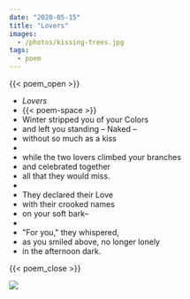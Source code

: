 ```yaml
---
date: "2020-05-15"
title: "Lovers"
images:
  - /photos/kissing-trees.jpg
tags:
  - poem
---
```

  
{{< poem_open >}}
* *Lovers*
* {{< poem-space >}}
* Winter stripped you of your Colors
* and left you standing – Naked –
* without so much as a kiss
* <br>
* while the two lovers climbed your branches
* and celebrated together
* all that they would miss.
* <br>
* They declared their Love
* with their crooked names
* on your soft bark–
* <br>
* "For you," they whispered,
* as you smiled above, no longer lonely
* in the afternoon dark.

{{< poem_close >}}

![](/photos/kissing-trees.jpg)
